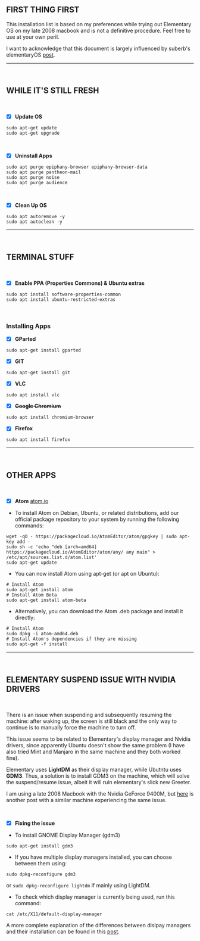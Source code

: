 ## FIRST THING FIRST

This installation list is based on my preferences while trying out Elementary OS on my late 2008 macbook and is not a definitive procedure. Feel free to use at your own peril.

I want to acknowledge that this document is largely influenced by suberb's elementaryOS [post](https://gist.github.com/suberb/4635a6c338f0f66b63c0f502859e5b42).

---

<br />

## WHILE IT'S STILL FRESH

<br />

- [x] **Update OS**
```
sudo apt-get update
sudo apt-get upgrade
```

<br />

- [x] **Uninstall Apps**
```
sudo apt purge epiphany-browser epiphany-browser-data
sudo apt purge pantheon-mail
sudo apt purge noise
sudo apt purge audience
```

<br />

- [x] **Clean Up OS**
```
sudo apt autoremove -y
sudo apt autoclean -y
```

---

<br />

## TERMINAL STUFF

<br />

- [x] **Enable PPA (Properties Commons) & Ubuntu extras**
```
sudo apt install software-properties-common
sudo apt install ubuntu-restricted-extras
```

<br />

### Installing Apps

- [x] **GParted** 
```
sudo apt-get install gparted
```

- [x] **GIT**
```
sudo apt-get install git
```

- [x] **VLC**
```
sudo apt install vlc
```

- [x] ~~**Google Chromium**~~
```
sudo apt install chromium-browser
```

- [x] **Firefox**
```
sudo apt install firefox
```

---

<br />

## OTHER APPS

<br />

- [x] **Atom** [atom.io](https://atom.io)
* To install Atom on Debian, Ubuntu, or related distributions, add our official package repository to your system by running the following commands:
```
wget -qO - https://packagecloud.io/AtomEditor/atom/gpgkey | sudo apt-key add -
sudo sh -c 'echo "deb [arch=amd64] https://packagecloud.io/AtomEditor/atom/any/ any main" > /etc/apt/sources.list.d/atom.list'
sudo apt-get update
```
* You can now install Atom using apt-get (or apt on Ubuntu):
```
# Install Atom
sudo apt-get install atom
# Install Atom Beta
sudo apt-get install atom-beta
```
* Alternatively, you can download the Atom .deb package and install it directly:
```
# Install Atom
sudo dpkg -i atom-amd64.deb
# Install Atom's dependencies if they are missing
sudo apt-get -f install
```

---

<br />

## ELEMENTARY SUSPEND ISSUE WITH NVIDIA DRIVERS

<br />

There is an issue when suspending and subsequently resuming the machine: after waking up, the screen is still black and the only way to continue is to manually force the machine to turn off.

This issue seems to be related to Elementary's display manager and Nvidia drivers, since apparently Ubuntu doesn't show the same problem (I have also tried Mint and Manjaro in the same machine and they both worked fine).

Elementary uses **LightDM** as their display manager, while Ubutntu uses **GDM3**. Thus, a solution is to install GDM3 on the machine, which will solve the suspend/resume issue, albeit it will ruin elementary's slick new Greeter.

I am using a late 2008 Macbook with the Nvidia GeForce 9400M, but [here](https://elementaryos.stackexchange.com/questions/20986/suspend-resume-issue) is another post with a similar machine experiencing the same issue.

<br />

- [x] **Fixing the issue**

* To install GNOME Display Manager (gdm3)
```
sudo apt-get install gdm3
```

* If you have multiple display managers installed, you can choose between them using:
```
sudo dpkg-reconfigure gdm3
```
or `sudo dpkg-reconfigure lightdm` if mainly using LightDM.

* To check which display manager is currently being used, run this command:
```
cat /etc/X11/default-display-manager
```

A more complete explanation of the differences between dislpay managers and their installation can be found in this [post](https://askubuntu.com/questions/829108/what-is-gdm3-kdm-lightdm-how-to-install-and-remove-them). 

<br />
